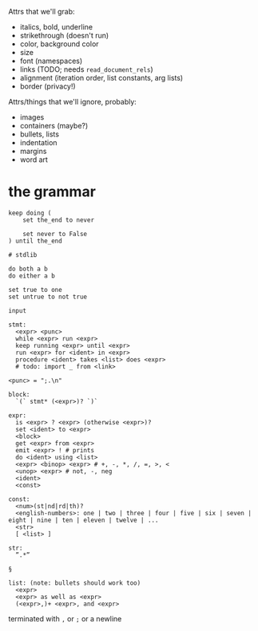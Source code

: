
Attrs that we'll grab:
  - italics, bold, underline
  - strikethrough (doesn't run)
  - color, background color
  - size
  - font (namespaces)
  - links (TODO; needs `read_document_rels`)
  - alignment (iteration order, list constants, arg lists)
  - border (privacy!)

Attrs/things that we'll ignore, probably:
  - images
  - containers (maybe?)
  - bullets, lists
  - indentation
  - margins
  - word art


# the grammar

```
keep doing (
    set the_end to never

    set never to False
) until the_end
```

```
# stdlib

do both a b
do either a b

set true to one
set untrue to not true

input
```

```
stmt:
  <expr> <punc>
  while <expr> run <expr>
  keep running <expr> until <expr>
  run <expr> for <ident> in <expr>
  procedure <ident> takes <list> does <expr>
  # todo: import _ from <link>

<punc> = ";.\n"

block:
  `(` stmt* (<expr>)? `)`

expr:
  is <expr> ? <expr> (otherwise <expr>)?
  set <ident> to <expr>
  <block>
  get <expr> from <expr>
  emit <expr> ! # prints
  do <ident> using <list>
  <expr> <binop> <expr> # +, -, *, /, =, >, <
  <unop> <expr> # not, -, neg
  <ident>
  <const>

const:
  <num>(st|nd|rd|th)?
  <english-numbers>: one | two | three | four | five | six | seven | eight | nine | ten | eleven | twelve | ...
  <str>
  [ <list> ]

str:
  ”.*”

§

list: (note: bullets should work too)
  <expr>
  <expr> as well as <expr>
  (<expr>,)+ <expr>, and <expr>
```

terminated with `,` or `;` or a newline
